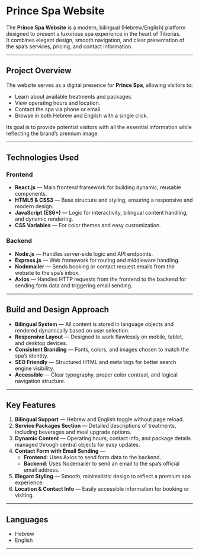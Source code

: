 # Prince Spa Website

The **Prince Spa Website** is a modern, bilingual (Hebrew/English) platform designed to present a luxurious spa experience in the heart of Tiberias.  
It combines elegant design, smooth navigation, and clear presentation of the spa’s services, pricing, and contact information.

---

## Project Overview

The website serves as a digital presence for **Prince Spa**, allowing visitors to:
- Learn about available treatments and packages.
- View operating hours and location.
- Contact the spa via phone or email.
- Browse in both Hebrew and English with a single click.

Its goal is to provide potential visitors with all the essential information while reflecting the brand’s premium image.

---

## Technologies Used

### **Frontend**
- **React.js** — Main frontend framework for building dynamic, reusable components.
- **HTML5 & CSS3** — Base structure and styling, ensuring a responsive and modern design.
- **JavaScript (ES6+)** — Logic for interactivity, bilingual content handling, and dynamic rendering.
- **CSS Variables** — For color themes and easy customization.

### **Backend**
- **Node.js** — Handles server-side logic and API endpoints.
- **Express.js** — Web framework for routing and middleware handling.
- **Nodemailer** — Sends booking or contact request emails from the website to the spa’s inbox.
- **Axios** — Handles HTTP requests from the frontend to the backend for sending form data and triggering email sending.

---

## Build and Design Approach

- **Bilingual System** — All content is stored in language objects and rendered dynamically based on user selection.
- **Responsive Layout** — Designed to work flawlessly on mobile, tablet, and desktop devices.
- **Consistent Branding** — Fonts, colors, and images chosen to match the spa’s identity.
- **SEO Friendly** — Structured HTML and meta tags for better search engine visibility.
- **Accessible** — Clear typography, proper color contrast, and logical navigation structure.

---

## Key Features

1. **Bilingual Support** — Hebrew and English toggle without page reload.
2. **Service Packages Section** — Detailed descriptions of treatments, including beverages and meal upgrade options.
3. **Dynamic Content** — Operating hours, contact info, and package details managed through central objects for easy updates.
4. **Contact Form with Email Sending** —
    - **Frontend**: Uses Axios to send form data to the backend.
    - **Backend**: Uses Nodemailer to send an email to the spa’s official email address.
5. **Elegant Styling** — Smooth, minimalistic design to reflect a premium spa experience.
6. **Location & Contact Info** — Easily accessible information for booking or visiting.

---

## Languages

- Hebrew
- English

---

